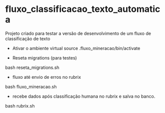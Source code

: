 # fluxo_classificacao_texto_automatica
Projeto criado para testar a versão de desenvolvimento de um fluxo de classificação de texto

- Ativar o ambiente virtual
source .fluxo_mineracao/bin/activate

- Reseta migrations (para testes)

bash reseta_migrations.sh

- fluxo até envio de erros no rubrix

bash fluxo_mineracao.sh 

- recebe dados após classificação humana no rubrix e salva no banco.

bash rubrix.sh 